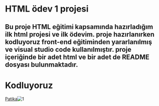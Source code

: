 # HTML ödev 1 projesi

Bu proje HTML eğitimi kapsamında hazırladığım ilk html projesi ve ilk ödevim.
proje hazırlanırken kodluyoruz front-end eğitiminden yararlanılmış ve visual studio code kullanılmıştır.
proje içeriğinde bir adet html ve bir adet de README dosyası bulunmaktadır.
---
# Kodluyoruz
[Patika](https://www.patika.dev/tr)![1](https://user-images.githubusercontent.com/113728651/200131948-7eefcc74-b36b-4e96-905e-ed474956b7f6.png)
